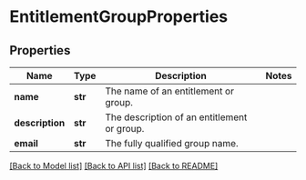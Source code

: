 # EntitlementGroupProperties

## Properties
Name | Type | Description | Notes
------------ | ------------- | ------------- | -------------
**name** | **str** | The name of an entitlement or group. | 
**description** | **str** | The description of an entitlement or group. | 
**email** | **str** | The fully qualified group name. | 

[[Back to Model list]](../README.md#documentation-for-models) [[Back to API list]](../README.md#documentation-for-api-endpoints) [[Back to README]](../README.md)



